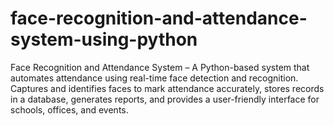# face-recognition-and-attendance-system-using-python
Face Recognition and Attendance System – A Python-based system that automates attendance using real-time face detection and recognition. Captures and identifies faces to mark attendance accurately, stores records in a database, generates reports, and provides a user-friendly interface for schools, offices, and events.
